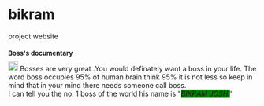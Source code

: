 # bikram
project website
<!DOCTYPE html>
<html>
<head>
<title> All about boss </title>
</head>
<body>
<style>
.is{
background-color:green;

}
#hi{
font-size:13px;
text-decoration:undreline;
}
</style>
<h1 id="hi">Boss's documentary</h1>
<img scr="https://th.bing.com/th/id/OIP.j9vJlhDR1SPAGGvPyJWEoAHaCU?pid=Api&rs=1" alt="boss" width="20" >
<p1>Bosses are very great .You would definately want a boss in your life. The word boss occupies 95% of human brain think 95% it is not less 
so keep in mind that in your mind there needs someone call boss.<br>I can tell you the no. 1 boss of the world his name is "<em class="is">BIKRAM JOSHI</em>"




</body>
</html>

